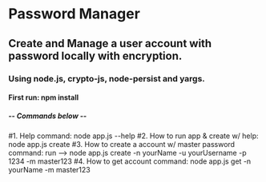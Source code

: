 # Password Manager

## Create and Manage a user account with password locally with encryption.
### Using node.js, crypto-js, node-persist and yargs.

#### First run: npm install

##### -- Commands below --

#1. Help command: node app.js --help
#2. How to run app & create w/ help: node app.js create
#3. How to create a account w/ master password command:
   run -->  node app.js create -n yourName -u yourUsername -p 1234 -m master123
#4. How to get account command: node app.js get -n yourName -m master123
